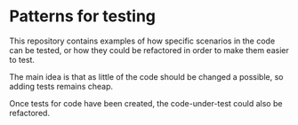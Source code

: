# Patterns for testing

This repository contains examples of how specific scenarios in the code can be tested, or how they could be refactored in order to make them easier to test.

The main idea is that as little of the code should be changed a possible, so adding tests remains cheap.

Once tests for code have been created, the code-under-test could also be refactored.

